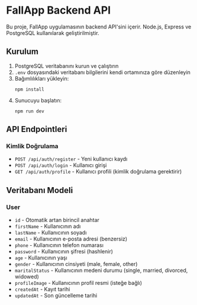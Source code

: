 # FallApp Backend API

Bu proje, FallApp uygulamasının backend API'sini içerir. Node.js, Express ve PostgreSQL kullanılarak geliştirilmiştir.

## Kurulum

1. PostgreSQL veritabanını kurun ve çalıştırın
2. `.env` dosyasındaki veritabanı bilgilerini kendi ortamınıza göre düzenleyin
3. Bağımlılıkları yükleyin:
   ```
   npm install
   ```
4. Sunucuyu başlatın:
   ```
   npm run dev
   ```

## API Endpointleri

### Kimlik Doğrulama

- `POST /api/auth/register` - Yeni kullanıcı kaydı
- `POST /api/auth/login` - Kullanıcı girişi
- `GET /api/auth/profile` - Kullanıcı profili (kimlik doğrulama gerektirir)

## Veritabanı Modeli

### User

- `id` - Otomatik artan birincil anahtar
- `firstName` - Kullanıcının adı
- `lastName` - Kullanıcının soyadı
- `email` - Kullanıcının e-posta adresi (benzersiz)
- `phone` - Kullanıcının telefon numarası
- `password` - Kullanıcının şifresi (hashlenir)
- `age` - Kullanıcının yaşı
- `gender` - Kullanıcının cinsiyeti (male, female, other)
- `maritalStatus` - Kullanıcının medeni durumu (single, married, divorced, widowed)
- `profileImage` - Kullanıcının profil resmi (isteğe bağlı)
- `createdAt` - Kayıt tarihi
- `updatedAt` - Son güncelleme tarihi 
